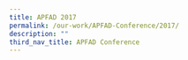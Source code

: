 ```yaml
---
title: APFAD 2017
permalink: /our-work/APFAD-Conference/2017/
description: ""
third_nav_title: APFAD Conference
---
```

